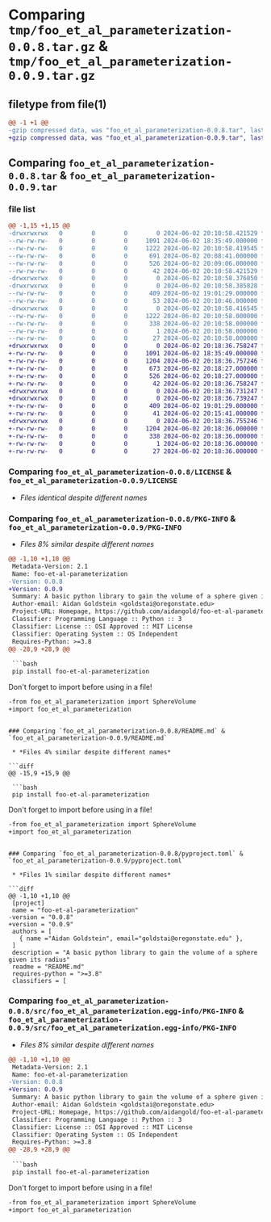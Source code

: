# Comparing `tmp/foo_et_al_parameterization-0.0.8.tar.gz` & `tmp/foo_et_al_parameterization-0.0.9.tar.gz`

## filetype from file(1)

```diff
@@ -1 +1 @@
-gzip compressed data, was "foo_et_al_parameterization-0.0.8.tar", last modified: Sun Jun  2 20:10:58 2024, max compression
+gzip compressed data, was "foo_et_al_parameterization-0.0.9.tar", last modified: Sun Jun  2 20:18:36 2024, max compression
```

## Comparing `foo_et_al_parameterization-0.0.8.tar` & `foo_et_al_parameterization-0.0.9.tar`

### file list

```diff
@@ -1,15 +1,15 @@
-drwxrwxrwx   0        0        0        0 2024-06-02 20:10:58.421529 foo_et_al_parameterization-0.0.8/
--rw-rw-rw-   0        0        0     1091 2024-06-02 18:35:49.000000 foo_et_al_parameterization-0.0.8/LICENSE
--rw-rw-rw-   0        0        0     1222 2024-06-02 20:10:58.419545 foo_et_al_parameterization-0.0.8/PKG-INFO
--rw-rw-rw-   0        0        0      691 2024-06-02 20:08:41.000000 foo_et_al_parameterization-0.0.8/README.md
--rw-rw-rw-   0        0        0      526 2024-06-02 20:09:06.000000 foo_et_al_parameterization-0.0.8/pyproject.toml
--rw-rw-rw-   0        0        0       42 2024-06-02 20:10:58.421529 foo_et_al_parameterization-0.0.8/setup.cfg
-drwxrwxrwx   0        0        0        0 2024-06-02 20:10:58.376850 foo_et_al_parameterization-0.0.8/src/
-drwxrwxrwx   0        0        0        0 2024-06-02 20:10:58.385828 foo_et_al_parameterization-0.0.8/src/foo_et_al_parameterization/
--rw-rw-rw-   0        0        0      409 2024-06-02 19:01:29.000000 foo_et_al_parameterization-0.0.8/src/foo_et_al_parameterization/SphereVolume.py
--rw-rw-rw-   0        0        0       53 2024-06-02 20:10:46.000000 foo_et_al_parameterization-0.0.8/src/foo_et_al_parameterization/__init__.py
-drwxrwxrwx   0        0        0        0 2024-06-02 20:10:58.416545 foo_et_al_parameterization-0.0.8/src/foo_et_al_parameterization.egg-info/
--rw-rw-rw-   0        0        0     1222 2024-06-02 20:10:58.000000 foo_et_al_parameterization-0.0.8/src/foo_et_al_parameterization.egg-info/PKG-INFO
--rw-rw-rw-   0        0        0      338 2024-06-02 20:10:58.000000 foo_et_al_parameterization-0.0.8/src/foo_et_al_parameterization.egg-info/SOURCES.txt
--rw-rw-rw-   0        0        0        1 2024-06-02 20:10:58.000000 foo_et_al_parameterization-0.0.8/src/foo_et_al_parameterization.egg-info/dependency_links.txt
--rw-rw-rw-   0        0        0       27 2024-06-02 20:10:58.000000 foo_et_al_parameterization-0.0.8/src/foo_et_al_parameterization.egg-info/top_level.txt
+drwxrwxrwx   0        0        0        0 2024-06-02 20:18:36.758247 foo_et_al_parameterization-0.0.9/
+-rw-rw-rw-   0        0        0     1091 2024-06-02 18:35:49.000000 foo_et_al_parameterization-0.0.9/LICENSE
+-rw-rw-rw-   0        0        0     1204 2024-06-02 20:18:36.757246 foo_et_al_parameterization-0.0.9/PKG-INFO
+-rw-rw-rw-   0        0        0      673 2024-06-02 20:18:27.000000 foo_et_al_parameterization-0.0.9/README.md
+-rw-rw-rw-   0        0        0      526 2024-06-02 20:18:27.000000 foo_et_al_parameterization-0.0.9/pyproject.toml
+-rw-rw-rw-   0        0        0       42 2024-06-02 20:18:36.758247 foo_et_al_parameterization-0.0.9/setup.cfg
+drwxrwxrwx   0        0        0        0 2024-06-02 20:18:36.731247 foo_et_al_parameterization-0.0.9/src/
+drwxrwxrwx   0        0        0        0 2024-06-02 20:18:36.739247 foo_et_al_parameterization-0.0.9/src/foo_et_al_parameterization/
+-rw-rw-rw-   0        0        0      409 2024-06-02 19:01:29.000000 foo_et_al_parameterization-0.0.9/src/foo_et_al_parameterization/SphereVolume.py
+-rw-rw-rw-   0        0        0       41 2024-06-02 20:15:41.000000 foo_et_al_parameterization-0.0.9/src/foo_et_al_parameterization/__init__.py
+drwxrwxrwx   0        0        0        0 2024-06-02 20:18:36.755246 foo_et_al_parameterization-0.0.9/src/foo_et_al_parameterization.egg-info/
+-rw-rw-rw-   0        0        0     1204 2024-06-02 20:18:36.000000 foo_et_al_parameterization-0.0.9/src/foo_et_al_parameterization.egg-info/PKG-INFO
+-rw-rw-rw-   0        0        0      338 2024-06-02 20:18:36.000000 foo_et_al_parameterization-0.0.9/src/foo_et_al_parameterization.egg-info/SOURCES.txt
+-rw-rw-rw-   0        0        0        1 2024-06-02 20:18:36.000000 foo_et_al_parameterization-0.0.9/src/foo_et_al_parameterization.egg-info/dependency_links.txt
+-rw-rw-rw-   0        0        0       27 2024-06-02 20:18:36.000000 foo_et_al_parameterization-0.0.9/src/foo_et_al_parameterization.egg-info/top_level.txt
```

### Comparing `foo_et_al_parameterization-0.0.8/LICENSE` & `foo_et_al_parameterization-0.0.9/LICENSE`

 * *Files identical despite different names*

### Comparing `foo_et_al_parameterization-0.0.8/PKG-INFO` & `foo_et_al_parameterization-0.0.9/PKG-INFO`

 * *Files 8% similar despite different names*

```diff
@@ -1,10 +1,10 @@
 Metadata-Version: 2.1
 Name: foo-et-al-parameterization
-Version: 0.0.8
+Version: 0.0.9
 Summary: A basic python library to gain the volume of a sphere given its radius
 Author-email: Aidan Goldstein <goldstai@oregonstate.edu>
 Project-URL: Homepage, https://github.com/aidangold/foo-et-al-parameterization
 Classifier: Programming Language :: Python :: 3
 Classifier: License :: OSI Approved :: MIT License
 Classifier: Operating System :: OS Independent
 Requires-Python: >=3.8
@@ -28,9 +28,9 @@
 
 ```bash
 pip install foo-et-al-parameterization
 ```
 Don't forget to import before using in a file!
 
 ```bash
-from foo_et_al_parameterization import SphereVolume
+import foo_et_al_parameterization
 ```
```

### Comparing `foo_et_al_parameterization-0.0.8/README.md` & `foo_et_al_parameterization-0.0.9/README.md`

 * *Files 4% similar despite different names*

```diff
@@ -15,9 +15,9 @@
 
 ```bash
 pip install foo-et-al-parameterization
 ```
 Don't forget to import before using in a file!
 
 ```bash
-from foo_et_al_parameterization import SphereVolume
+import foo_et_al_parameterization
 ```
```

### Comparing `foo_et_al_parameterization-0.0.8/pyproject.toml` & `foo_et_al_parameterization-0.0.9/pyproject.toml`

 * *Files 1% similar despite different names*

```diff
@@ -1,10 +1,10 @@
 [project]
 name = "foo-et-al-parameterization"
-version = "0.0.8"
+version = "0.0.9"
 authors = [
   { name ="Aidan Goldstein", email="goldstai@oregonstate.edu" },
 ]
 description = "A basic python library to gain the volume of a sphere given its radius"
 readme = "README.md"
 requires-python = ">=3.8"
 classifiers = [
```

### Comparing `foo_et_al_parameterization-0.0.8/src/foo_et_al_parameterization.egg-info/PKG-INFO` & `foo_et_al_parameterization-0.0.9/src/foo_et_al_parameterization.egg-info/PKG-INFO`

 * *Files 8% similar despite different names*

```diff
@@ -1,10 +1,10 @@
 Metadata-Version: 2.1
 Name: foo-et-al-parameterization
-Version: 0.0.8
+Version: 0.0.9
 Summary: A basic python library to gain the volume of a sphere given its radius
 Author-email: Aidan Goldstein <goldstai@oregonstate.edu>
 Project-URL: Homepage, https://github.com/aidangold/foo-et-al-parameterization
 Classifier: Programming Language :: Python :: 3
 Classifier: License :: OSI Approved :: MIT License
 Classifier: Operating System :: OS Independent
 Requires-Python: >=3.8
@@ -28,9 +28,9 @@
 
 ```bash
 pip install foo-et-al-parameterization
 ```
 Don't forget to import before using in a file!
 
 ```bash
-from foo_et_al_parameterization import SphereVolume
+import foo_et_al_parameterization
 ```
```

